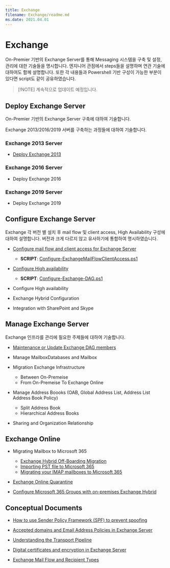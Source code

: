```yaml
---
title: Exchange
filename: Exchange/readme.md
ms.date: 2021.04.01
---
```


# Exchange

On-Premier 기반의 Exchange Server를 통해 Messaging 시스템을 구축 및 설정, 관리에 대한 기술들을 명시합니다.
엔지니어 관점에서 steps들을 설명하며 연관 기술에 대하여도 함께 설명합니다. 또한 각 내용들과 Powershell 기반 구성이 가능한 부분이 있다면 script도 같이 공유하였습니다.

> [!NOTE] 계속적으로 업데이트 예정입니다.

## Deploy Exchange Server

On-Premier 기반의 Exchange Server 구축에 대하여 기술합니다.

Exchange 2013/2016/2019 서버를 구축하는 과정들에 대하여 기술합니다.

### Exchange 2013 Server

- [Deploy Exchange 2013](2013/Deploy-Exchange-2013)

### Exchange 2016 Server

- Deploy Exchange 2016

### Exchange 2019 Server

- Deploy Exchange 2019

## Configure Exchange Server

Exchange 각 버전 별 설치 후 mail flow 및 client access, High Availability 구성에 대하여 설명합니다. 버전과 크게 다르지 않고 유사하기에 통합하여 명시하였습니다.

- [Configure mail flow and client access for Exchange Server](Configure-mail-flow-and-client-access-for-Exchange-Server)

    - **SCRIPT**: [Configure-ExchangeMailFlowClientAccess.ps1](https://github.com/kj-park/tech/blob/main/Exchange/source/Configure-ExchangeMailFlowClientAccess.ps1)

- [Configure High availability](Configure-High-availability)

    - **SCRIPT**: [Configure-Exchange-DAG.ps1](https://github.com/kj-park/tech/blob/main/Exchange/source/Configure-Exchange-DAG.ps1)

- Configure High availability

- Exchange Hybrid Configuration

- Integration with SharePoint and Skype

## Manage Exchange Server

Exchange 인프라를 관리에 필요한 주제들에 대하여 기술합니다.

- [Maintenance or Update Exchange DAG members](Maintenance-or-Update-DAG-Members)

- Manage MailboxDatabases and Mailbox

- Migration Exchange Infrastructure
    - Between On-Premeise
    - From On-Premeise To Exchange Online

- Manage Address Boooks (OAB, Global Address List, Address List Address Book Policy)
    - Split Address Book
    - Hierarchical Address Books

- Sharing and Organization Relationship

## Exchange Online

- Migrating Mailbox to Microsoft 365
    - [Exchange Hybrid Off-Boarding Migration](Online/Exchange-Hybrid-Off-Boarding-Migration)
    - [Importing PST file to Microsoft 365](Online/Importing-PST-file-to-Microsoft-365)
    - [Migrating your IMAP mailboxes to Microsoft 365](Online/Migrating-your-IMAP-mailboxes-to-Microsoft-365)

- [Exchange Online Quarantine](Online/Exchange-Online-Quarantine)

- [Configure Microsoft 365 Groups with on-premises Exchange Hybrid](Online/Configure-Microsoft-365-Groups-with-on-premises-Exchange-Hybrid)

## Conceptual Documents

- [How to use Sender Policy Framework (SPF) to prevent spoofing](Conceptual/Sender-Policy-Framework)

- [Accepted domains and Email Address Policies in Exchange Server](Conceptual/Accepted-domains-and-Email-Address-Policies-in-Exchange-Server)

- [Understanding the Transport Pipeline](Conceptual/Understanding-the-Transport-pipeline)

- [Digital certificates and encryption in Exchange Server](Conceptual/Certificate-and-Encrpytion-in-Exchange-Server)

- [Exchange Mail Flow and Recipient Types](Conceptual/Exchange-Mail-Flow-and-Recipient-Types)
